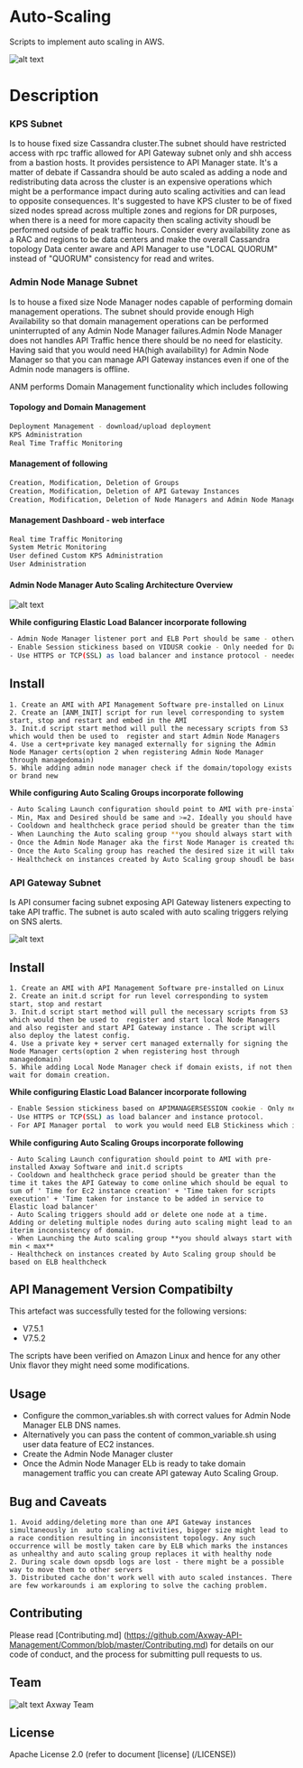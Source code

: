 # Auto-Scaling
Scripts to implement auto scaling in AWS.

![alt text][Overview]

# Description

### KPS Subnet

Is to house fixed size Cassandra cluster.The subnet should have restricted access with rpc traffic allowed for API Gateway subnet only and shh access from a bastion hosts. It provides persistence to API Manager state. It's a matter of debate if Cassandra should be auto scaled as adding a node and redistributing data across the cluster is an expensive operations which might be a performance impact during auto scaling activities and can lead to opposite consequences. It's  suggested to have KPS cluster to be of fixed sized nodes spread across multiple zones  and regions for DR purposes, when there is a need for more capacity then scaling activity shoudl be performed outside of peak traffic hours. Consider every availability zone as a  RAC and regions to be data centers and make the overall  Cassandra topology Data center aware and API Manager to use "LOCAL QUORUM" instead of "QUORUM" consistency for read and writes.
 
### Admin Node Manage Subnet

Is to house a fixed size Node Manager nodes capable of performing domain management operations. The subnet should provide enough High Availability so that domain management operations can be performed uninterrupted of any Admin Node Manager failures.Admin Node Manager does not handles API Traffic hence there should be no need for elasticity. Having said that you would need HA(high availability) for Admin Node Manager so that you can manage API Gateway instances even if one of the Admin node managers is offline.
 
ANM performs Domain Management functionality which includes following
 
#### Topology and Domain Management
```sh 
Deployment Management - download/upload deployment 
KPS Administration
Real Time Traffic Monitoring
``` 
#### Management of following 
```sh
Creation, Modification, Deletion of Groups 
Creation, Modification, Deletion of API Gateway Instances
Creation, Modification, Deletion of Node Managers and Admin Node Managers 
```

#### Management Dashboard - web interface    
```sh
Real time Traffic Monitoring 
System Metric Monitoring
User defined Custom KPS Administration
User Administration 
```

#### Admin Node Manager Auto Scaling Architecture Overview 

![alt text][ANMOverview]

**While configuring Elastic Load Balancer incorporate following**
 
```sh
- Admin Node Manager listener port and ELB Port should be same - otherwise you might get CSRF issues
- Enable Session stickiness based on VIDUSR cookie - Only needed for Dashboard
- Use HTTPS or TCP(SSL) as load balancer and instance protocol - needed because for dashboard to work you would need ELB Stickiness which is supported only for HTTP and HTTPS protocol
```
 
## Install

```
1. Create an AMI with API Management Software pre-installed on Linux
2. Create an [ANM_INIT] script for run level corresponding to system start, stop and restart and embed in the AMI
3. Init.d script start method will pull the necessary scripts from S3 which would then be used to  register and start Admin Node Managers
4. Use a cert+private key managed externally for signing the Admin Node Manager certs(option 2 when registering Admin Node Manager through managedomain)
5. While adding admin node manager check if the domain/topology exists or brand new
```

**While configuring Auto Scaling Groups incorporate following**
 
```sh
- Auto Scaling Launch configuration should point to AMI with pre-installed Axway Software and init.d scripts 
- Min, Max and Desired should be same and >=2. Ideally you should have atleast one Admin Node Manager in each availability zone of target AWS region.
- Cooldown and healthcheck grace period should be greater than the time it takes the Admin Node Manager to come online which would be equal to sum of ' Time for Ec2 instance creation' + 'Time taken for scripts execution' + 'Time taken for instance to be added in service to Elastic load balancer'
- When Launching the Auto scaling group **you should always start with min and max equal to 1**
- Once the Admin Node Manager aka the first Node Manager is created than gradually change the auto scaling group to desired size incrementally. 
- Once the Auto Scaling group has reached the desired size it will take care of any failures and will maintain a constant size in case of any EC2 instance failure.
- Healthcheck on instances created by Auto Scaling group shoudl be based on ELB healthcheck
```

### API Gateway Subnet
Is API consumer facing subnet exposing API Gateway listeners expecting to take API traffic. The subnet is auto scaled with auto scaling triggers relying on SNS alerts.

![alt text][APIGWOverview]

## Install
```
1. Create an AMI with API Management Software pre-installed on Linux
2. Create an init.d script for run level corresponding to system start, stop and restart
3. Init.d script start method will pull the necessary scripts from S3 which would then be used to  register and start local Node Managers and also register and start API Gateway instance . The script will also deploy the latest config.
4. Use a private key + server cert managed externally for signing the Node Manager certs(option 2 when registering host through managedomain)
5. While adding Local Node Manager check if domain exists, if not then wait for domain creation. 
```
**While configuring Elastic Load Balancer incorporate following**
 
```sh
- Enable Session stickiness based on APIMANAGERSESSION cookie - Only needed for API Manager(Portal part)
- Use HTTPS or TCP(SSL) as load balancer and instance protocol.
- For API Manager portal  to work you would need ELB Stickiness which is supported only for HTTP and HTTPS protocol
```

**While configuring Auto Scaling Groups incorporate following**
```
- Auto Scaling Launch configuration should point to AMI with pre-installed Axway Software and init.d scripts 
- Cooldown and healthcheck grace period should be greater than the time it takes the API Gateway to come online which should be equal to sum of ' Time for Ec2 instance creation' + 'Time taken for scripts execution' + 'Time taken for instance to be added in service to Elastic load balancer'
- Auto Scaling triggers should add or delete one node at a time.  Adding or deleting multiple nodes during auto scaling might lead to an iterim inconsistency of domain.
- When Launching the Auto scaling group **you should always start with min < max**
- Healthcheck on instances created by Auto Scaling group should be based on ELB healthcheck
```

## API Management Version Compatibilty
This artefact was successfully tested for the following versions:
- V7.5.1
- V7.5.2

The scripts have been verified on Amazon Linux and hence for any other Unix flavor they might need some modifications.

## Usage

- Configure the common_variables.sh with correct values for Admin Node Manager ELB DNS names. 
 - Alternatively you can pass the content of common_variable.sh using user data feature of EC2 instances. 
 - Create the Admin Node Manager cluster
 - Once the Admin Node Manager ELb is ready to take domain management traffic you can create API gateway Auto Scaling Group.

## Bug and Caveats

```
1. Avoid adding/deleting more than one API Gateway instances simultaneously in  auto scaling activities, bigger size might lead to a race condition resulting in inconsistent topology. Any such occurrence will be mostly taken care by ELB which marks the instances as unhealthy and auto scaling group replaces it with healthy node
2. During scale down opsdb logs are lost - there might be a possible way to move them to other servers
3. Distributed cache don't work well with auto scaled instances. There are few workarounds i am exploring to solve the caching problem.
```

## Contributing

Please read [Contributing.md] (https://github.com/Axway-API-Management/Common/blob/master/Contributing.md) for details on our code of conduct, and the process for submitting pull requests to us.


## Team

![alt text][Axwaylogo] Axway Team

## License
Apache License 2.0 (refer to document [license] (/LICENSE))

[ANMINIT]: https://github.com/Axway-API-Management-Plus/Auto-Scaling-/blob/master/src/AdminNodeManager/script_ANM_init.sh
[Overview]: https://github.com/Axway-API-Management-Plus/Auto-Scaling-/blob/master/docs/Images/AUTO%20SCALING.jpg "Auto Scaling Overview"
[APIGWOverview]: https://github.com/Axway-API-Management-Plus/Auto-Scaling-/blob/master/docs/Images/APIGatewayAutoScaling.png  "APIGW AUTO SCALE OVERVIEW"
[Axwaylogo]: https://github.com/Axway-API-Management/Common/blob/master/img/AxwayLogoSmall.png  "Axway logo"
[ANMOverview]: https://github.com/Axway-API-Management-Plus/Auto-Scaling-/blob/master/docs/Images/AdminNodeManagerHA.png "ANM HA Overview"
